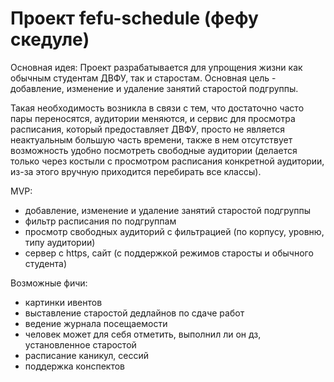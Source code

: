 # Проект fefu-schedule (фефу скедуле)

Основная идея:
Проект разрабатывается для упрощения жизни как обычным студентам ДВФУ, так и старостам. 
Основная цель - добавление, изменение и удаление занятий старостой подгруппы. 

Такая необходимость возникла в связи с тем, что достаточно часто пары 
переносятся, аудитории меняются, и сервис для просмотра расписания, 
который предоставляет ДВФУ, просто не является неактуальным большую часть времени, также в нем отсутствует возможность
удобно посмотреть свободные аудитории (делается только через костыли с просмотром расписания конкретной аудитории, из-за этого вручную
приходится перебирать все классы). 

MVP:
- добавление, изменение и удаление занятий старостой подгруппы
- фильтр расписания по подгруппам
- просмотр свободных аудиторий с фильтрацией (по корпусу, уровню, типу аудитории)
- сервер с https, сайт (с поддержкой режимов старосты и обычного студента)

Возможные фичи:
- картинки ивентов
- выставление старостой дедлайнов по сдаче работ
- ведение журнала посещаемости
- человек может для себя отметить, выполнил ли он дз, установленное старостой
- расписание каникул, сессий 
- поддержка конспектов
